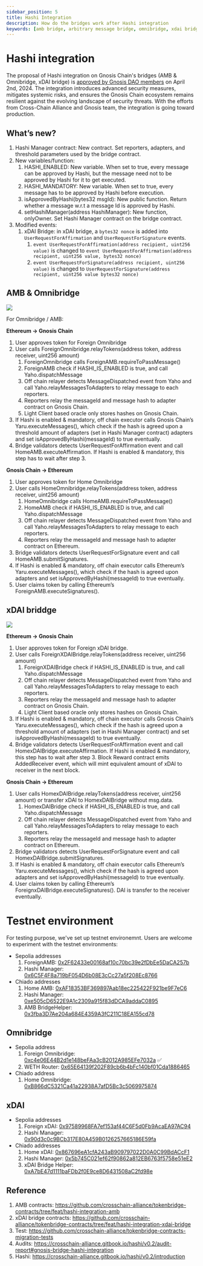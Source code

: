 ```yaml
---
sidebar_position: 5
title: Hashi Integration
description: How do the bridges work after Hashi integration
keywords: [amb bridge, arbitrary message bridge, omnibridge, xdai bridge, hashi]
---
```


# Hashi integration

The proposal of Hashi integration on Gnosis Chain's bridges (AMB & Omnibridge, xDAI bridge) is [approved by Gnosis DAO members](https://forum.gnosis.io/t/gip-93-should-gnosisdao-support-the-integration-of-hashi-within-gnosis-chains-canonical-bridges/8245/5) on April 2nd, 2024. The integration introduces advanced security measures, mitigates systemic risks, and ensures the Gnosis Chain ecosystem remains resilient against the evolving landscape of security threats. With the efforts from Cross-Chain Alliance and Gnosis team, the integration is going toward production.

## What’s new?

1. Hashi Manager contract: New contract. Set reporters, adapters, and threshold parameters used by the bridge contract.
2. New variables/function:
   1. HASHI_ENABLED: New variable. When set to true, every message can be approved by Hashi, but the message need not to be approved by Hashi for it to get executed.
   2. HASHI_MANDATORY: New variable. When set to true, every message has to be approved by Hashi before execution.
   3. isApprovedByHashi(bytes32 msgId): New public function. Return whether a message w.r.t a message Id is approved by Hashi.
   4. setHashiManager(address HashiManager): New function, onlyOwner. Set Hashi Manager contract on the bridge contract.
3. Modified events:
   1. xDAI Bridge: in xDAI bridge, a `bytes32 nonce` is added into `UserRequestForAffirmation` and `UserRequestForSignature` events.
      1. `event UserRequestForAffirmation(address recipient, uint256 value)` is changed to `event UserRequestForAffirmation(address recipient, uint256 value, bytes32 nonce)`
      2. `event UserRequestForSignature(address recipient, uint256 value)` is changed to `UserRequestForSignature(address recipient, uint256 value bytes32 nonce)`

## AMB & Omnibridge

![](../../../static/img/bridges/hashi/Hashi-Gnosis-AMB.png)

For Omnibridge / AMB:

**Ethereum → Gnosis Chain**

1. User approves token for Foreign Omnibridge
2. User calls ForeignOmnibridge.relayTokens(address token, address receiver, uint256 amount)
   1. ForeignOmnibridge calls ForeignAMB.requireToPassMessage()
   2. ForeignAMB check if HASHI_IS_ENABLED is true, and call Yaho.dispatchMessage
   3. Off chain relayer detects MessageDispatched event from Yaho and call Yaho.relayMessagesToAdapters to relay message to each reporters.
   4. Reporters relay the messageId and message hash to adapter contract on Gnosis Chain.
   5. Light Client based oracle only stores hashes on Gnosis Chain.
3. If Hashi is enabled & mandatory, off chain executor calls Gnosis Chain’s Yaru.executeMessages(), which check if the hash is agreed upon a threshold amount of adapters (set in Hashi Manager contract) adapters and set isApprovedByHashi(messageId) to true eventually.
4. Bridge validators detects UserRequestForAffirmation event and call HomeAMB.executeAffirmation. If Hashi is enabled & mandatory, this step has to wait after step 3.

**Gnosis Chain → Ethereum**

1. User approves token for Home Omnibridge
2. User calls HomeOmnibridge.relayTokens(address token, address receiver, uint256 amount)
   1. HomeOmnibridge calls HomeAMB.requireToPassMessage()
   2. HomeAMB check if HASHI_IS_ENABLED is true, and call Yaho.dispatchMessage
   3. Off chain relayer detects MessageDispatched event from Yaho and call Yaho.relayMessagesToAdapters to relay message to each reporters.
   4. Reporters relay the messageId and message hash to adapter contract on Ethereum.
3. Bridge validators detects UserRequestForSignature event and call HomeAMB.submitSignatures.
4. If Hashi is enabled & mandatory, off chain executor calls Ethereum’s Yaru.executeMessages(), which check if the hash is agreed upon adapters and set isApprovedByHashi(messageId) to true eventually.
5. User claims token by calling Ethereum’s ForeignAMB.executeSignatures().

## xDAI briddge

![](../../../static/img/bridges/hashi/Hashi-Gnosis-AMB.png)

**Ethereum → Gnosis Chain**

1. User approves token for Foreign xDAI bridge.
2. User calls ForeignXDAIBridge.relayTokens(address receiver, uint256 amount)
   1. ForeignXDAIBridge check if HASHI_IS_ENABLED is true, and call Yaho.dispatchMessage
   2. Off chain relayer detects MessageDispatched event from Yaho and call Yaho.relayMessagesToAdapters to relay message to each reporters.
   3. Reporters relay the messageId and message hash to adapter contract on Gnosis Chain.
   4. Light Client based oracle only stores hashes on Gnosis Chain.
3. If Hashi is enabled & mandatory, off chain executor calls Gnosis Chain’s Yaru.executeMessages(), which check if the hash is agreed upon a threshold amount of adapters (set in Hashi Manager contract) and set isApprovedByHashi(messageId) to true eventually.
4. Bridge validators detects UserRequestForAffirmation event and call HomexDAIBridge.executeAffirmation. If Hashi is enabled & mandatory, this step has to wait after step 3. Block Reward contract emits AddedReceiver event, which will mint equivalent amount of xDAI to receiver in the next block.

**Gnosis Chain → Ethereum**

1. User calls HomexDAIBridge.relayTokens(address receiver, uint256 amount) or transfer xDAI to HomexDAIBridge without msg.data.
   1. HomexDAIBridge check if HASHI_IS_ENABLED is true, and call Yaho.dispatchMessage
   2. Off chain relayer detects MessageDispatched event from Yaho and call Yaho.relayMessagesToAdapters to relay message to each reporters.
   3. Reporters relay the messageId and message hash to adapter contract on Ethereum.
2. Bridge validators detects UserRequestForSignature event and call HomexDAIBridge.submitSignatures.
3. If Hashi is enabled & mandatory, off chain executor calls Ethereum’s Yaru.executeMessages(), which check if the hash is agreed upon adapters and set isApprovedByHashi(messageId) to true eventually.
4. User claims token by calling Ethereum’s ForeignxDAIBridge.executeSignatures(). DAI is transfer to the receiver eventually.

# Testnet environment

For testing purpose, we've set up testnet environemnt. Users are welcome to experiment with the testnet environments:

- Sepolia addresses
  1. ForeignAMB: [0x2F62433e00168af10c70bc39e2fDbEe5DaCA257b](https://sepolia.etherscan.io/address/0x2F62433e00168af10c70bc39e2fDbEe5DaCA257b)
  2. Hashi Manager: [0x6C5F4F8a719bF054D6b08E3cCc27a5f208Ec8766](https://sepolia.etherscan.io/address/0x6C5F4F8a719bF054D6b08E3cCc27a5f208Ec8766#writeProxyContract)
- Chiado addresses
  1. Home AMB: [0xAF18353BF369897Aab18ec225422F921be9F7eC6](https://gnosis-chiado.blockscout.com/address/0xAF18353BF369897Aab18ec225422F921be9F7eC6?tab=contract)
  2. Hashi Manager: [0xe505cD6522E9A1c2309a915f83dDCA9addaC0895](https://gnosis-chiado.blockscout.com/address/0xe505cD6522E9A1c2309a915f83dDCA9addaC0895?tab=contract_code)
  3. AMB BridgeHelper: [0x3fba3D7Ae204a684E4359A3fC211C18EA155cd78](https://gnosis-chiado.blockscout.com/address/0x3fba3D7Ae204a684E4359A3fC211C18EA155cd78)

## Omnibridge

- Sepolia address
  1. Foreign Omnibridge: [0xc4e06E44B2d1e148beFAa3cB2012A985EFe7032a](https://sepolia.etherscan.io/address/0xc4e06E44B2d1e148beFAa3cB2012A985EFe7032a) ✅
  2. WETH Router: [0x65E64139f202F89cb6b4bFc140bf01Cda1886465](https://sepolia.etherscan.io/address/0x65E64139f202F89cb6b4bFc140bf01Cda1886465#code)
- Chiado address
  1. Home Omnibridge: [0xB866dC5321Ca41a22938A7afD5Bc3c5069975874](https://gnosis-chiado.blockscout.com/address/0xB866dC5321Ca41a22938A7afD5Bc3c5069975874?tab=write_proxy)

## xDAI

- Sepolia addresses
  1. Foreign xDAI: [0x97589968FA7ef153af44C6F5d0Fb9AcaEA97AC94](https://sepolia.etherscan.io/address/0x97589968FA7ef153af44C6F5d0Fb9AcaEA97AC94)
  2. Hashi Manager: [0x90d3c0c9BCb317E80A459B0126257665186E59fa](https://sepolia.etherscan.io/address/0x90d3c0c9bcb317e80a459b0126257665186e59fa#code)
- Chiado addresses
  1. Home xDAI: [0x867696eA1cfA243aB909797022D0A0C99BdACcF1](https://gnosis-chiado.blockscout.com/address/0x867696eA1cfA243aB909797022D0A0C99BdACcF1?tab=contract)
  2. Hashi Manager: [0x5b745C021ef62f90862a812EB6763f5758e51eE2](https://gnosis-chiado.blockscout.com/address/0x5b745C021ef62f90862a812EB6763f5758e51eE2?tab=contract)
  3. xDAI Bridge Helper: [0xA7bE47d1111baFDb2f0E9ce8D6431508aC2fd98e](https://gnosis-chiado.blockscout.com/address/0xA7bE47d1111baFDb2f0E9ce8D6431508aC2fd98e#code)

## Reference

1. AMB contracts: https://github.com/crosschain-alliance/tokenbridge-contracts/tree/feat/hashi-integration-amb
2. xDAI bridge contracts: https://github.com/crosschain-alliance/tokenbridge-contracts/tree/feat/hashi-integration-xdai-bridge
3. Test: https://github.com/crosschain-alliance/tokenbridge-contracts-migration-tests
4. Audits: https://crosschain-alliance.gitbook.io/hashi/v0.2/audit-report#gnosis-bridge-hashi-integration
5. Hashi: https://crosschain-alliance.gitbook.io/hashi/v0.2/introduction
